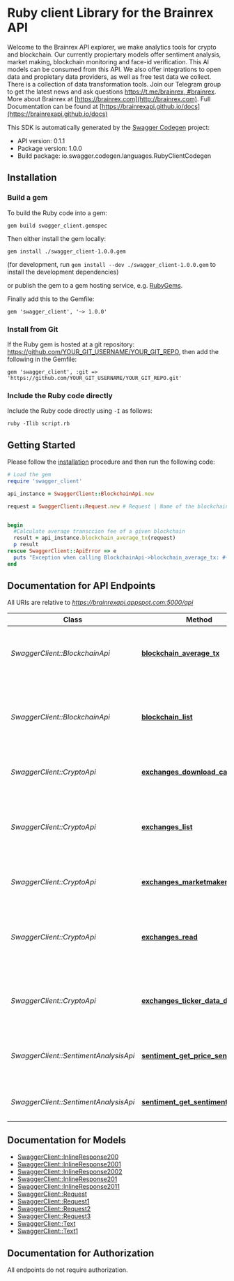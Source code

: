 # Ruby client Library for the Brainrex API

Welcome to the Brainrex API explorer, we make analytics tools for crypto and blockchain. Our currently propiertary models offer sentiment analysis, market making, blockchain monitoring and face-id verification. This AI models can be consumed from this API. We also offer integrations to open data and propietary data providers, as well as free test data we collect. There is a collection of data transformation tools. Join our Telegram group to get the latest news and ask questions [https://t.me/brainrex, #brainrex](https://t.me/brainrex). More about Brainrex at [https://brainrex.com](http://brainrex.com). Full Documentation can be found at [https://brainrexapi.github.io/docs](https://brainrexapi.github.io/docs)

This SDK is automatically generated by the [Swagger Codegen](https://github.com/swagger-api/swagger-codegen) project:

- API version: 0.1.1
- Package version: 1.0.0
- Build package: io.swagger.codegen.languages.RubyClientCodegen

## Installation

### Build a gem

To build the Ruby code into a gem:

```shell
gem build swagger_client.gemspec
```

Then either install the gem locally:

```shell
gem install ./swagger_client-1.0.0.gem
```
(for development, run `gem install --dev ./swagger_client-1.0.0.gem` to install the development dependencies)

or publish the gem to a gem hosting service, e.g. [RubyGems](https://rubygems.org/).

Finally add this to the Gemfile:

    gem 'swagger_client', '~> 1.0.0'

### Install from Git

If the Ruby gem is hosted at a git repository: https://github.com/YOUR_GIT_USERNAME/YOUR_GIT_REPO, then add the following in the Gemfile:

    gem 'swagger_client', :git => 'https://github.com/YOUR_GIT_USERNAME/YOUR_GIT_REPO.git'

### Include the Ruby code directly

Include the Ruby code directly using `-I` as follows:

```shell
ruby -Ilib script.rb
```

## Getting Started

Please follow the [installation](#installation) procedure and then run the following code:
```ruby
# Load the gem
require 'swagger_client'

api_instance = SwaggerClient::BlockchainApi.new

request = SwaggerClient::Request.new # Request | Name of the blockchain and date range.


begin
  #Calculate average transccion fee of a given blockchain
  result = api_instance.blockchain_average_tx(request)
  p result
rescue SwaggerClient::ApiError => e
  puts "Exception when calling BlockchainApi->blockchain_average_tx: #{e}"
end

```

## Documentation for API Endpoints

All URIs are relative to *https://brainrexapi.appspot.com:5000/api*

Class | Method | HTTP request | Description
------------ | ------------- | ------------- | -------------
*SwaggerClient::BlockchainApi* | [**blockchain_average_tx**](ruby/docs/BlockchainApi.md#blockchain_average_tx) | **POST** /average_tx_fee | Calculate average transccion fee of a given blockchain
*SwaggerClient::BlockchainApi* | [**blockchain_list**](ruby/docs/BlockchainApi.md#blockchain_list) | **GET** /list_blockchain | The blockchains data structure supported by the Brainrex API
*SwaggerClient::CryptoApi* | [**exchanges_download_candles**](ruby/docs/CryptoApi.md#exchanges_download_candles) | **POST** /download_candles | Downloads candle format market data
*SwaggerClient::CryptoApi* | [**exchanges_list**](ruby/docs/CryptoApi.md#exchanges_list) | **GET** /markets | The markets data structure supported by the Brainrex Market API
*SwaggerClient::CryptoApi* | [**exchanges_marketmaker**](ruby/docs/CryptoApi.md#exchanges_marketmaker) | **POST** /market_making | Market Making as a Service API.
*SwaggerClient::CryptoApi* | [**exchanges_read**](ruby/docs/CryptoApi.md#exchanges_read) | **GET** /exchanges | The exchanges data structure supported by the Brainrex API
*SwaggerClient::CryptoApi* | [**exchanges_ticker_data_download**](ruby/docs/CryptoApi.md#exchanges_ticker_data_download) | **POST** /download_ticker | Download raw ticker data from major crypto markets
*SwaggerClient::SentimentAnalysisApi* | [**sentiment_get_price_sentiment**](ruby/docs/SentimentAnalysisApi.md#sentiment_get_price_sentiment) | **POST** /get_buy_sentiment | Sentiment analysis score using a model trained for buy signals.
*SwaggerClient::SentimentAnalysisApi* | [**sentiment_get_sentiment**](ruby/docs/SentimentAnalysisApi.md#sentiment_get_sentiment) | **POST** /get_sentiment | Sentiment analysis for any given blob of text


## Documentation for Models

 - [SwaggerClient::InlineResponse200](ruby/docs/InlineResponse200.md)
 - [SwaggerClient::InlineResponse2001](ruby/docs/InlineResponse2001.md)
 - [SwaggerClient::InlineResponse2002](ruby/docs/InlineResponse2002.md)
 - [SwaggerClient::InlineResponse201](ruby/docs/InlineResponse201.md)
 - [SwaggerClient::InlineResponse2011](ruby/docs/InlineResponse2011.md)
 - [SwaggerClient::Request](ruby/docs/Request.md)
 - [SwaggerClient::Request1](ruby/docs/Request1.md)
 - [SwaggerClient::Request2](ruby/docs/Request2.md)
 - [SwaggerClient::Request3](ruby/docs/Request3.md)
 - [SwaggerClient::Text](ruby/docs/Text.md)
 - [SwaggerClient::Text1](ruby/docs/Text1.md)


## Documentation for Authorization

 All endpoints do not require authorization.
